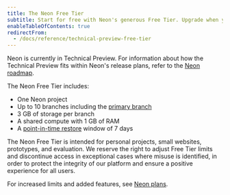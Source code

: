 ```yaml
---
title: The Neon Free Tier
subtitle: Start for free with Neon's generous Free Tier. Upgrade when you are ready to scale.
enableTableOfContents: true
redirectFrom:
  - /docs/reference/technical-preview-free-tier
---
```


Neon is currently in Technical Preview. For information about how the Technical Preview fits within Neon's release plans, refer to the [Neon roadmap](/docs/reference/roadmap).

The Neon Free Tier includes:

- One Neon project
- Up to 10 branches including the [primary branch](/docs/reference/glossary#primary-branch)
- 3 GB of storage per branch
- A shared compute with 1 GB of RAM
- A [point-in-time restore](/docs/reference/glossary#point-in-time-restore) window of 7 days

The Neon Free Tier is intended for personal projects, small websites, prototypes, and evaluation. We reserve the right to adjust Free Tier limits and discontinue access in exceptional cases where misuse is identified, in order to protect the integrity of our platform and ensure a positive experience for all users.

For increased limits and added features, see [Neon plans](/docs/introduction/billing#neon-plans).
